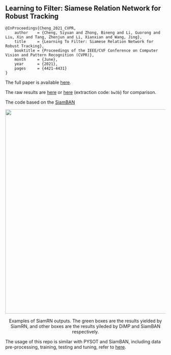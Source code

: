 ## Learning to Filter: Siamese Relation Network for Robust Tracking

```
@InProceedings{Cheng_2021_CVPR,
    author    = {Cheng, Siyuan and Zhong, Bineng and Li, Guorong and Liu, Xin and Tang, Zhenjun and Li, Xianxian and Wang, Jing},
    title     = {Learning To Filter: Siamese Relation Network for Robust Tracking},
    booktitle = {Proceedings of the IEEE/CVF Conference on Computer Vision and Pattern Recognition (CVPR)},
    month     = {June},
    year      = {2021},
    pages     = {4421-4431}
}
```

The full paper is available [here](https://arxiv.org/abs/2104.00829).  

The raw results are [here](https://drive.google.com/drive/folders/1NfLcvUUcTIdMSDWGa1PXKL9D-dM4bi4J?usp=sharing) or [here](https://pan.baidu.com/s/1lG7uq5GHGEpfRj-qNpOu4Q) (extraction code: `bw3b`) for comparison.  

The code based on the  [SiamBAN](https://github.com/hqucv/siamban)   


<div align="center">
  <img src="demo/box.gif" width="640px" />
  <p>Examples of SiamRN outputs. The green boxes are the results yielded by SiamRN, and other boxes are the results yileded by DiMP and SiamBAN respectively.</p>
</div>

The usage of this repo is similar with PYSOT and SiamBAN, including data pre-processing, training, testing and tuning, refer to [here](https://github.com/hqucv/siamban).
